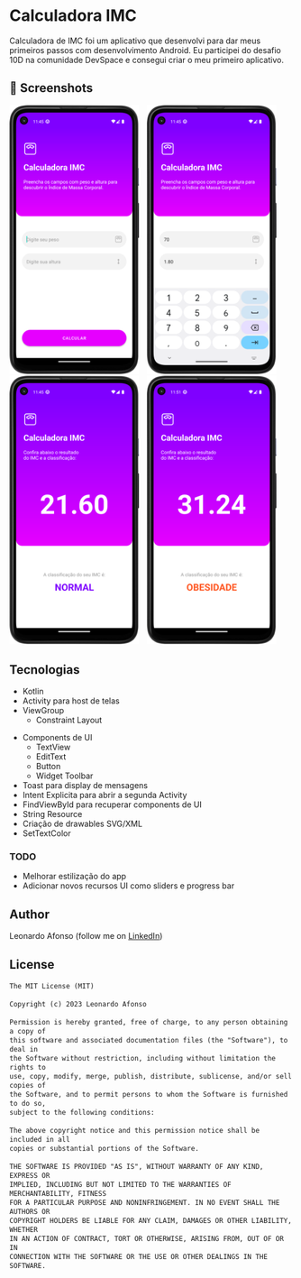 # Calculadora IMC
Calculadora de IMC foi um aplicativo que desenvolvi para dar meus primeiros passos com desenvolvimento Android. Eu participei do desafio 10D na comunidade DevSpace e consegui criar o meu primeiro aplicativo. 



## :camera_flash: Screenshots
<!-- You can add more screenshots here if you like -->
<img src="/result/06.png" width="230">&emsp;<img src="/result/07.png" width="230">&emsp;<img src="/result/08.png" width="230">&emsp;<img src="/result/05.png" width="230">

## Tecnologias
* Kotlin
* Activity para host de telas
* ViewGroup
    * Constraint Layout
- Components de UI
    - TextView
    - EditText
    - Button
    - Widget Toolbar
- Toast para display de mensagens
- Intent Explicita para abrir a segunda Activity
- FindViewById para recuperar components de UI
- String Resource
- Criação de drawables SVG/XML
- SetTextColor


### TODO
- Melhorar estilização do app
- Adicionar novos recursos UI como sliders e progress bar

## Author
Leonardo Afonso (follow me on [LinkedIn](https://www.linkedin.com/in/leonardo-afonso-556a39261/))

## License
```
The MIT License (MIT)

Copyright (c) 2023 Leonardo Afonso

Permission is hereby granted, free of charge, to any person obtaining a copy of
this software and associated documentation files (the "Software"), to deal in
the Software without restriction, including without limitation the rights to
use, copy, modify, merge, publish, distribute, sublicense, and/or sell copies of
the Software, and to permit persons to whom the Software is furnished to do so,
subject to the following conditions:

The above copyright notice and this permission notice shall be included in all
copies or substantial portions of the Software.

THE SOFTWARE IS PROVIDED "AS IS", WITHOUT WARRANTY OF ANY KIND, EXPRESS OR
IMPLIED, INCLUDING BUT NOT LIMITED TO THE WARRANTIES OF MERCHANTABILITY, FITNESS
FOR A PARTICULAR PURPOSE AND NONINFRINGEMENT. IN NO EVENT SHALL THE AUTHORS OR
COPYRIGHT HOLDERS BE LIABLE FOR ANY CLAIM, DAMAGES OR OTHER LIABILITY, WHETHER
IN AN ACTION OF CONTRACT, TORT OR OTHERWISE, ARISING FROM, OUT OF OR IN
CONNECTION WITH THE SOFTWARE OR THE USE OR OTHER DEALINGS IN THE SOFTWARE.
```
